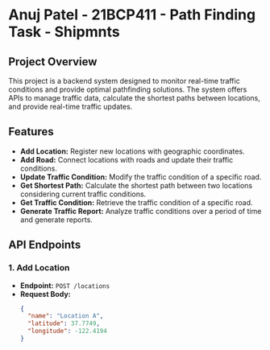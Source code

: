 # Anuj Patel - 21BCP411 - Path Finding Task - Shipmnts

## Project Overview

This project is a backend system designed to monitor real-time traffic conditions and provide optimal pathfinding solutions. The system offers APIs to manage traffic data, calculate the shortest paths between locations, and provide real-time traffic updates.

## Features

- **Add Location:** Register new locations with geographic coordinates.
- **Add Road:** Connect locations with roads and update their traffic conditions.
- **Update Traffic Condition:** Modify the traffic condition of a specific road.
- **Get Shortest Path:** Calculate the shortest path between two locations considering current traffic conditions.
- **Get Traffic Condition:** Retrieve the traffic condition of a specific road.
- **Generate Traffic Report:** Analyze traffic conditions over a period of time and generate reports.

## API Endpoints

### 1. Add Location
- **Endpoint:** `POST /locations`
- **Request Body:**
  ```json
  {
    "name": "Location A",
    "latitude": 37.7749,
    "longitude": -122.4194
  }
